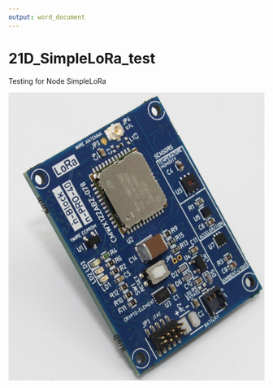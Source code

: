 ```yaml
---
output: word_document
---
```


# 21D_SimpleLoRa_test

Testing for Node SimpleLoRa  


<p align="center">
<img
src="img/01.PNG"
width = 900
/>
</p>

